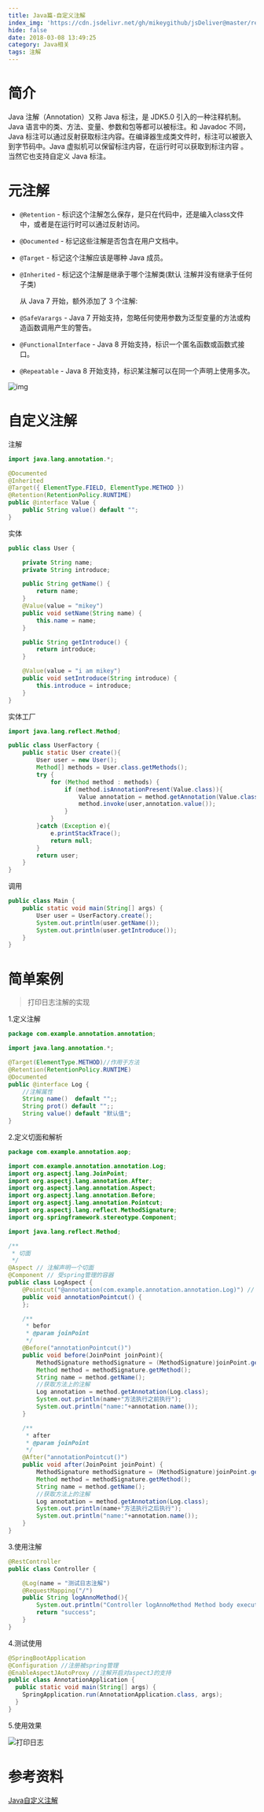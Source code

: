 ```yaml
---
title: Java篇-自定义注解
index_img: 'https://cdn.jsdelivr.net/gh/mikeygithub/jsDeliver@master/resource/img/annotation-logo.png'
hide: false
date: 2018-03-08 13:49:25
category: Java相关
tags: 注解
---
```


# 简介

Java 注解（Annotation）又称 Java 标注，是 JDK5.0 引入的一种注释机制。
Java 语言中的类、方法、变量、参数和包等都可以被标注。和 Javadoc 不同，Java 标注可以通过反射获取标注内容。在编译器生成类文件时，标注可以被嵌入到字节码中。Java 虚拟机可以保留标注内容，在运行时可以获取到标注内容 。 当然它也支持自定义 Java 标注。

# 元注解

- `@Retention` - 标识这个注解怎么保存，是只在代码中，还是编入class文件中，或者是在运行时可以通过反射访问。

- `@Documented` - 标记这些注解是否包含在用户文档中。

- `@Target` - 标记这个注解应该是哪种 Java 成员。

- `@Inherited` - 标记这个注解是继承于哪个注解类(默认 注解并没有继承于任何子类)

  从 Java 7 开始，额外添加了 3 个注解:
  
- `@SafeVarargs` - Java 7 开始支持，忽略任何使用参数为泛型变量的方法或构造函数调用产生的警告。

- `@FunctionalInterface` - Java 8 开始支持，标识一个匿名函数或函数式接口。

- `@Repeatable` - Java 8 开始支持，标识某注解可以在同一个声明上使用多次。

![img](https://cdn.jsdelivr.net/gh/mikeygithub/jsDeliver@master/resource/img/28123151-d471f82eb2bc4812b46cc5ff3e9e6b82.jpg)

# 自定义注解

注解

```java
import java.lang.annotation.*;

@Documented
@Inherited
@Target({ ElementType.FIELD, ElementType.METHOD })
@Retention(RetentionPolicy.RUNTIME)
public @interface Value {
    public String value() default "";
}
```

实体

```java
public class User {

    private String name;
    private String introduce;

    public String getName() {
        return name;
    }
    @Value(value = "mikey")
    public void setName(String name) {
        this.name = name;
    }

    public String getIntroduce() {
        return introduce;
    }

    @Value(value = "i am mikey")
    public void setIntroduce(String introduce) {
        this.introduce = introduce;
    }
}
```

实体工厂

```java
import java.lang.reflect.Method;

public class UserFactory {
    public static User create(){
        User user = new User();
        Method[] methods = User.class.getMethods();
        try {
            for (Method method : methods) {
                if (method.isAnnotationPresent(Value.class)){
                    Value annotation = method.getAnnotation(Value.class);
                    method.invoke(user,annotation.value());
                }
            }
        }catch (Exception e){
            e.printStackTrace();
            return null;
        }
        return user;
    }
}
```

调用

```java
public class Main {
    public static void main(String[] args) {
        User user = UserFactory.create();
        System.out.println(user.getName());
        System.out.println(user.getIntroduce());
    }
}
```

# 简单案例

>打印日志注解的实现

1.定义注解
```java
package com.example.annotation.annotation;

import java.lang.annotation.*;

@Target(ElementType.METHOD)//作用于方法
@Retention(RetentionPolicy.RUNTIME)
@Documented
public @interface Log {
    //注解属性
    String name()  default "";;
    String prot() default "";;
    String value() default "默认值";
}
```
2.定义切面和解析
```java
package com.example.annotation.aop;

import com.example.annotation.annotation.Log;
import org.aspectj.lang.JoinPoint;
import org.aspectj.lang.annotation.After;
import org.aspectj.lang.annotation.Aspect;
import org.aspectj.lang.annotation.Before;
import org.aspectj.lang.annotation.Pointcut;
import org.aspectj.lang.reflect.MethodSignature;
import org.springframework.stereotype.Component;

import java.lang.reflect.Method;

/**
 * 切面
 */
@Aspect // 注解声明一个切面
@Component // 受spring管理的容器
public class LogAspect {
    @Pointcut("@annotation(com.example.annotation.annotation.Log)") // 注解声明切点，注解的全限定名
    public void annotationPointcut() {
    };

    /**
     * befor
     * @param joinPoint
     */
    @Before("annotationPointcut()")
    public void before(JoinPoint joinPoint){
        MethodSignature methodSignature = (MethodSignature)joinPoint.getSignature();
        Method method = methodSignature.getMethod();
        String name = method.getName();
        //获取方法上的注解
        Log annotation = method.getAnnotation(Log.class);
        System.out.println(name+"方法执行之前执行");
        System.out.println("name:"+annotation.name());
    }

    /**
     * after
     * @param joinPoint
     */
    @After("annotationPointcut()")
    public void after(JoinPoint joinPoint) {
        MethodSignature methodSignature = (MethodSignature)joinPoint.getSignature();
        Method method = methodSignature.getMethod();
        String name = method.getName();
        //获取方法上的注解
        Log annotation = method.getAnnotation(Log.class);
        System.out.println(name+"方法执行之后执行");
        System.out.println("name:"+annotation.name());
    }
}
```
3.使用注解
```java
@RestController
public class Controller {

    @Log(name = "测试日志注解")
    @RequestMapping("/")
    public String logAnnoMethod(){
        System.out.println("Controller logAnnoMethod Method body execute...");
        return "success";
    }
}
```
4.测试使用
```java
@SpringBootApplication
@Configuration //注册被spring管理
@EnableAspectJAutoProxy //注解开启对aspectJ的支持
public class AnnotationApplication {
  public static void main(String[] args) {
    SpringApplication.run(AnnotationApplication.class, args);
  }
}
```

5.使用效果

![打印日志](https://i.loli.net/2021/05/03/I9fQXR4DCdtlsW8.png)

# 参考资料

[Java自定义注解](https://www.cnblogs.com/liangweiping/p/3837332.html)   


 